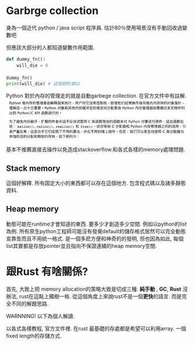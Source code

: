 # Garbrge collection

身為一個近代 python / java script 程序員. 
估計80％使用場景沒有手動回收過變數吧

但應該大部分的人都知道變數作用範圍.

```python
def dummy_fn():
    will_die = 0

dummy_fn()
print(will_die) # 這個絕對會GG
```
Python 對於內存的管理走的就是自動garbege collection. 在官方文件中有註解.
![不給玩](images/GC/gc1.png)

基本不推薦直接去操作以免造成stackoverflow.和各式各樣的memory處理問題.



## Stack memory
這個好解釋. 所有固定大小的東西都可以存在這個地方. 包含程式碼以及諸多靜態資料.

## Heap memory
動態可能在runtime才會知道的東西. 要多少才創造多少空間. 例如以python的list為例. 
所有原生python工程師可能沒有發覺default的儲存格式居然可以完全動態宣靠吿而且不用統一格式. 是一個多麽方便和神奇的的發明, 但也因為如此, 每個list其實都是存放pointer並且指向不保證連續的heap memory空間.


# 跟Rust 有啥關係?
首先, 大致上把 memory allocation的策略大致是切成三種. **純手動** , **GC**, **Rust**
沒辦法, rust在這點上獨樹一格. 從這個角度上來說rust不是一個**更快**的語言. 而是完全不同的解題思路.

WARNNING! 以下為個人解讀.

以各式各樣教程, 官方文件裡. 在rust 最基礎的存處都是希望可以利用array. 一個fixed length的存儲方式. 
